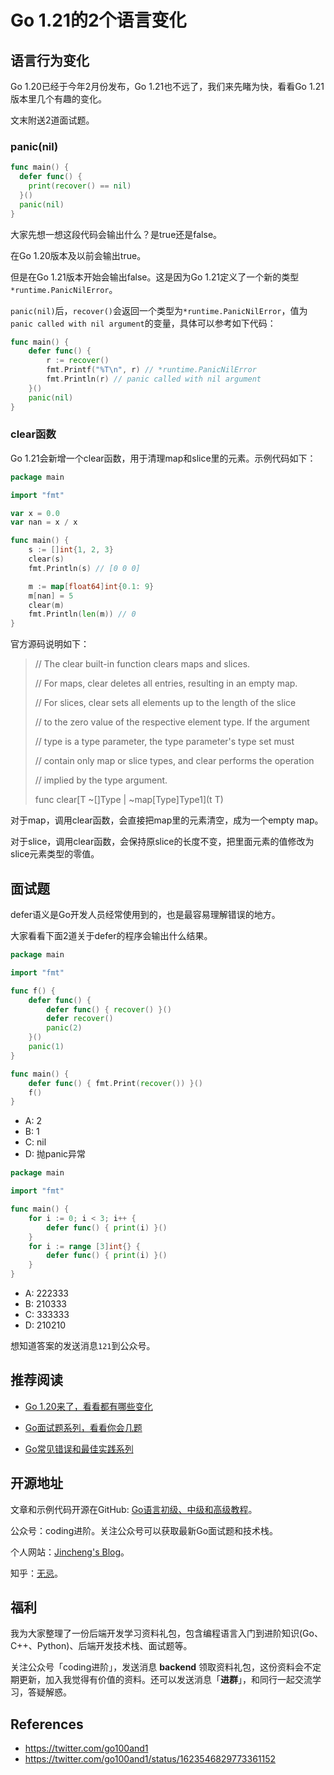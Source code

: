 # Go 1.21的2个语言变化

## 语言行为变化

Go 1.20已经于今年2月份发布，Go 1.21也不远了，我们来先睹为快，看看Go 1.21版本里几个有趣的变化。

文末附送2道面试题。

### panic(nil)

```go
func main() {
  defer func() {
    print(recover() == nil)
  }()
  panic(nil)
}
```

大家先想一想这段代码会输出什么？是true还是false。

在Go 1.20版本及以前会输出true。

但是在Go 1.21版本开始会输出false。这是因为Go 1.21定义了一个新的类型`*runtime.PanicNilError`。

`panic(nil)`后，`recover()`会返回一个类型为`*runtime.PanicNilError`，值为`panic called with nil argument`的变量，具体可以参考如下代码：

```go
func main() {
	defer func() {
		r := recover()
		fmt.Printf("%T\n", r) // *runtime.PanicNilError
		fmt.Println(r) // panic called with nil argument
	}()
	panic(nil)
}
```



### clear函数

Go 1.21会新增一个clear函数，用于清理map和slice里的元素。示例代码如下：

```go
package main

import "fmt"

var x = 0.0
var nan = x / x

func main() {
	s := []int{1, 2, 3}
	clear(s)
	fmt.Println(s) // [0 0 0]

	m := map[float64]int{0.1: 9}
	m[nan] = 5
	clear(m)
	fmt.Println(len(m)) // 0
}
```

官方源码说明如下：

> // The clear built-in function clears maps and slices.
>
> // For maps, clear deletes all entries, resulting in an empty map.
>
> // For slices, clear sets all elements up to the length of the slice
>
> // to the zero value of the respective element type. If the argument
>
> // type is a type parameter, the type parameter's type set must
>
> // contain only map or slice types, and clear performs the operation
>
> // implied by the type argument.
>
> func clear[T ~[]Type | ~map[Type]Type1](t T)

对于map，调用clear函数，会直接把map里的元素清空，成为一个empty map。

对于slice，调用clear函数，会保持原slice的长度不变，把里面元素的值修改为slice元素类型的零值。



## 面试题

defer语义是Go开发人员经常使用到的，也是最容易理解错误的地方。

大家看看下面2道关于defer的程序会输出什么结果。

```go
package main

import "fmt"

func f() {
	defer func() {
		defer func() { recover() }()
		defer recover()
		panic(2)
	}()
	panic(1)
}

func main() {
	defer func() { fmt.Print(recover()) }()
	f()
}
```

* A: 2
* B: 1
* C: nil
* D: 抛panic异常



```go
package main

import "fmt"

func main() {
	for i := 0; i < 3; i++ {
		defer func() { print(i) }()
	}
	for i := range [3]int{} {
		defer func() { print(i) }()
	}
}

```

* A: 222333
* B: 210333
* C: 333333
* D: 210210

想知道答案的发送消息`121`到公众号。



## 推荐阅读

* [Go 1.20来了，看看都有哪些变化](https://mp.weixin.qq.com/s?__biz=Mzg2MTcwNjc1Mg==&mid=2247484693&idx=1&sn=9f84d42dfadb7319f8c4e4645893d218&chksm=ce124a7af965c36c63deafc09b9f2bfdae35bc8714aa2f76bca63e233f664b499bad742a8c3f&token=293290824&lang=zh_CN#rd)

* [Go面试题系列，看看你会几题](https://mp.weixin.qq.com/mp/appmsgalbum?__biz=Mzg2MTcwNjc1Mg==&action=getalbum&album_id=2199553588283179010#wechat_redirect)

* [Go常见错误和最佳实践系列](https://mp.weixin.qq.com/mp/appmsgalbum?__biz=Mzg2MTcwNjc1Mg==&action=getalbum&album_id=2549657749539028992#wechat_redirect)

  

## 开源地址

文章和示例代码开源在GitHub: [Go语言初级、中级和高级教程](https://github.com/jincheng9/go-tutorial)。

公众号：coding进阶。关注公众号可以获取最新Go面试题和技术栈。

个人网站：[Jincheng's Blog](https://jincheng9.github.io/)。

知乎：[无忌](https://www.zhihu.com/people/thucuhkwuji)。



## 福利

我为大家整理了一份后端开发学习资料礼包，包含编程语言入门到进阶知识(Go、C++、Python)、后端开发技术栈、面试题等。

关注公众号「coding进阶」，发送消息 **backend** 领取资料礼包，这份资料会不定期更新，加入我觉得有价值的资料。还可以发送消息「**进群**」，和同行一起交流学习，答疑解惑。



## References

* https://twitter.com/go100and1
* https://twitter.com/go100and1/status/1623546829773361152